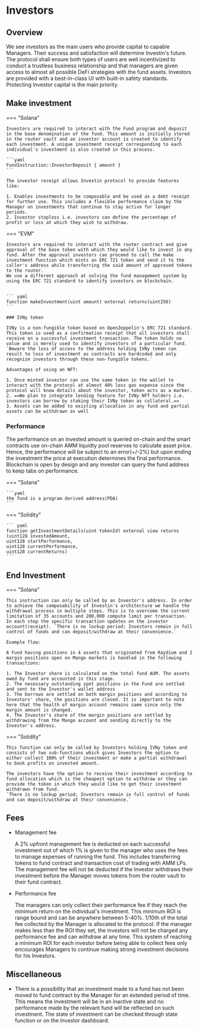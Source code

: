 # Investors

## Overview

We see investors as the main users who provide capital to capable Managers. Their success and satisfaction will determine Investin's future. The protocol shall ensure both types of users are well incentivized to conduct a trustless business relationship and that managers are given access to almost all possible DeFi strategies with the fund assets. Investors are provided with a best-in-class UI with built-in safety standards. Protecting Investor capital is the main priority. 


## Make investment


=== "Solana"

    Investors are required to interact with the Fund program and deposit in the base denomination of the fund. This amount is initially stored in the router vault and an investor account is created to identify each investment. A unique investment receipt corresponding to each individual's investment is also created in this process.

    ```yaml
    FundInstruction::InvestorDeposit { amount }
    ``` 

    The investor receipt allows Investin protocol to provide features like:
    
    1. Enables investments to be composable and be used as a debt receipt for further use. This includes a flexible performance claim by the Manager on investments that continue to stay active for longer periods.
    2. Investor stoploss i.e. investors can define the percentage of profit or loss at which they wish to withdraw.

=== "EVM"

    Investors are required to interact with the router contract and give approval of the base token with which they would like to invest in any fund. After the approval investors can proceed to call the make investment function which mints an ERC 721 token and send it to the caller's address while transferring the said amount of approved tokens to the router.
    We use a different approach at solving the fund management system by using the ERC 721 standard to identify investors on blockchain.


    ``` yaml
    function makeInvestment(uint amount) external returns(uint256)
    ```

    ### IVNy token

    IVNy is a non-fungible token based on OpenZeppelin's ERC 721 standard. This token is used as a confirmation receipt that all investors shall receive on a successful investment transaction. The token holds no value and is merely used to identify investors of a particular fund. `Beware the loss of access to the address holding IVNy token can result to loss of investment as contracts are hardcoded and only recognize investors through these non-fungible tokens.`

    Advantages of using an NFT: 

    1. Once minted investor can use the same token in the wallet to interact with the protocol at almost 40% less gas expense since the protocol will know details about the investor, token acts as a marker.
    2. ==We plan to integrate lending feature for IVNy NFT holders i.e. investors can borrow by staking their IVNy token as collateral.==
    3. Assets can be added to existing allocation in any fund and partial assets can be withdrawn as well

    


<!-- === "Solidity"
    
    ``` yaml
    function makeInvestment(uint amount) external returns(uint256)
    ```

=== "Solana"
    
    ```yaml
    FundInstruction::InvestorDeposit { amount }
    ``` -->


 

### Performance

The performance on an invested amount is queried on-chain and the smart contracts use on-chain AMM liquidty pool reserves to calculate asset price. Hence, the performance will be subject to an error(+/-2%) but upon ending the investment the price at execution determines the final performance. Blockchain is open by design and any investor can query the fund address to keep tabs on performance.



=== "Solana"
    
    ```yaml
    the fund is a program derived address(PDA) 
    ```

=== "Solidity"
    
    ``` yaml
    function getInvestmentDetails(uint tokenId) external view returns
    (uint128 investedAmount, 
    uint128 startPerformance, 
    uint128 currentPerformance, 
    uint128 currentReturns)
    ```


## End Investment


=== "Solana"

    This instruction can only be called by an Investor's address. In order to achieve the composability of Investin's architecture we handle the withdrawal process in multiple steps. This is to overcome the current limitation of 35 accounts and 200,000 compute limit per transaction.  In each step the specific transaction updates on the investor account(receipt). `There is no lockup period; Investors remain in full control of funds and can deposit/withdraw at their convenience.`

    Example flow:
    
    A Fund having positions in 4 assets that originated from Raydium and 2 margin positions open on Mango markets is handled in the following transactions:
    
    1. The Investor share is calculated on the total fund AUM. The assets owed by fund are accounted in this stage.
    2. The necessary outstanding spot positions in the Fund are settled and sent to the Investor's wallet address
    3. The borrows are settled on both margin positions and according to Investors' share, the positions are closed. It is important to note here that the health of margin account remains same since only the margin amount is changed.
    4. The Investor's share of the margin positions are settled by withdrawing from the Mango account and sending directly to the Investor's address.

=== "Solidity"

    This function can only be called by Investors holding IVNy token and consists of two sub-functions which gives Investors the option to either collect 100% of their investment or make a partial withdrawal to book profits on invested amount.

    The investors have the option to receive their investment according to fund allocation which is the cheapest option to withdraw or they can provide the token in which they would like to get their investment withdrawn from fund.
    `There is no lockup period; Investors remain in full control of funds and can deposit/withdraw at their convenience.`





<!-- === "Solidity"
    
    ``` yaml
    function partialWithdraw(uint _tokenId, uint128 _amount, bool allTokens) external
    ```

=== "Solana"
    
    ```yaml
    FundInstruction::InvestorWithdraw { amount }
    ``` -->

## Fees

* Management fee

    A 2% upfront management fee is deducted on each successful investment out of which 1% is given to the manager who uses the fees to manage expenses of running the fund. This includes transferring tokens to fund contract and transaction cost of trading with AMM LPs. The management fee will not be deducted if the Investor withdraws their investment before the Manager moves tokens from the router vault to their fund contract. 

* Performance fee

    The managers can only collect their performance fee if they reach the minimum return on the individual's investment. This minimum ROI is range bound and can be anywhere between 5-40%. 1/10th of the total fee collected by the Manager is allocated to the protocol. If the manager makes less than the ROI they set, the investors will not be charged any performance fee and can withdraw at any time. This system of reaching a minimum ROI for each investor before being able to collect fees only encourages Managers to continue making strong investment decisions for his Investors.

<!-- === "Solidity"
    
    ``` yaml
    function getFundDetails() external view returns
    (Fund name, 
    manager_address, 
    min_amount, 
    min_return, 
    perf_fee) 
    ```

=== "Solana"
    
    ```yaml
    coming soon 
    ``` -->

## Miscellaneous 

* There is a possibility that an investment made to a fund has not been moved to fund contract by the Manager for an extended period of time. This means the investment will be in an inactive state and no performance made by the relevant fund will be reflected on such investment. The state of investment can be checked through state function or on the Investor dashboard. 
